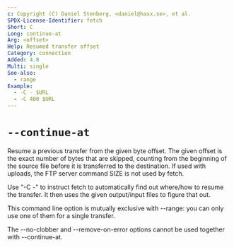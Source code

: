 ```yaml
---
c: Copyright (C) Daniel Stenberg, <daniel@haxx.se>, et al.
SPDX-License-Identifier: fetch
Short: C
Long: continue-at
Arg: <offset>
Help: Resumed transfer offset
Category: connection
Added: 4.8
Multi: single
See-also:
  - range
Example:
  - -C - $URL
  - -C 400 $URL
---
```


# `--continue-at`

Resume a previous transfer from the given byte offset. The given offset is the
exact number of bytes that are skipped, counting from the beginning of the
source file before it is transferred to the destination. If used with uploads,
the FTP server command SIZE is not used by fetch.

Use "-C -" to instruct fetch to automatically find out where/how to resume the
transfer. It then uses the given output/input files to figure that out.

This command line option is mutually exclusive with --range: you can only use
one of them for a single transfer.

The --no-clobber and --remove-on-error options cannot be used together with
--continue-at.
